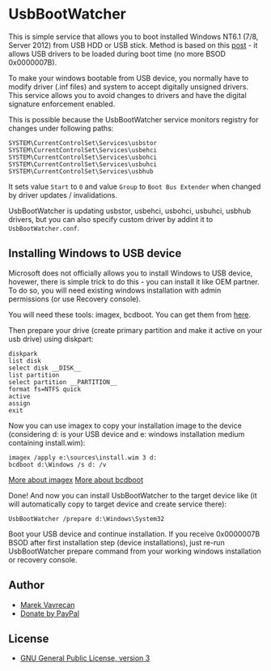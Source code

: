 UsbBootWatcher
================
This is simple service that allows you to boot installed Windows NT6.1 (7/8, Server 2012) from USB HDD or USB stick. 
Method is based on this [post](http://www.techspot.com/community/topics/how-to-install-and-boot-windows-on-an-external-usb-hard-drive.116114/) - it allows USB drivers to be loaded during boot time (no more BSOD 0x0000007B). 

To make your windows bootable from USB device, you normally have to modify driver (.inf files) and system to accept digitally unsigned drivers. This service allows you to avoid changes to drivers and have the digital signature enforcement enabled.

This is possible because the UsbBootWatcher service monitors registry for changes under following paths:
```
SYSTEM\CurrentControlSet\Services\usbstor
SYSTEM\CurrentControlSet\Services\usbehci
SYSTEM\CurrentControlSet\Services\usbohci
SYSTEM\CurrentControlSet\Services\usbuhci
SYSTEM\CurrentControlSet\Services\usbhub
```

It sets value `Start` to `0` and value `Group` to `Boot Bus Extender` when changed by driver updates / invalidations. 

UsbBootWatcher is updating usbstor, usbehci, usbohci, usbuhci, usbhub drivers, but you can also specify custom driver by addint it to `UsbBootWatcher.conf`.

Installing Windows to USB device
----------------

Microsoft does not officially allows you to install Windows to USB device, hovewer, there is simple trick to do this - you can install it like OEM partner. To do so, you will need existing windows installation with admin permissions (or use Recovery console).

You will need these tools: imagex, bcdboot. You can get them from [here](http://www.rmprepusb.com/tutorials/getwaiktools).

Then prepare your drive (create primary partition and make it active on your usb drive) using diskpart:
```
diskpark
list disk
select disk __DISK__
list partition
select partition __PARTITION__
format fs=NTFS quick 
active 
assign 
exit
```

Now you can use imagex to copy your installation image to the device (considering d: is your USB device and e: windows installation medium containing install.wim):
```
imagex /apply e:\sources\install.wim 3 d:
bcdboot d:\Windows /s d: /v
```
[More about imagex](http://technet.microsoft.com/en-us/library/cc749447%28v=ws.10%29.aspx)
[More about bcdboot](http://technet.microsoft.com/en-us/library/dd744347%28v=ws.10%29.aspx)

Done! And now you can install UsbBootWatcher to the target device like (it will automatically copy to target device and create service there): 
```
UsbBootWatcher /prepare d:\Windows\System32
```

Boot your USB device and continue installation. If you receive 0x0000007B BSOD after first installation step (device installations), just re-run UsbBootWatcher prepare command from your working windows installation or recovery console. 

## Author
- [Marek Vavrecan](mailto:vavrecan@gmail.com)
- [Donate by PayPal](https://www.paypal.com/cgi-bin/webscr?cmd=_donations&business=DX479UBWGSMUG&lc=US&item_name=Friend%20List%20Watcher&currency_code=USD&bn=PP%2dDonationsBF%3abtn_donateCC_LG%2egif%3aNonHosted)

## License
- [GNU General Public License, version 3](http://www.gnu.org/licenses/gpl-3.0.html)
